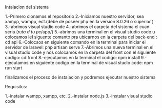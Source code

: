 Intalacion del sistema

1.-Primero clonamos el repositorio
2.-Iniciamos nuestro servidor, sea xampp, wampp, ect.(debe de poseer php en la version 8.0.26 o superior )
3.-abrimos visual studio code 
4.-abrimos el carpeta del sistema el cuan seria (*ruta d tu pc*/app/)
5.-abrimos una terminal en el visual studio code u colocamos lel siguente comanto pra ubicarnos en la carpeta del back-end : cd api
6.-Colocaos en siguiente comando en la terminal para iniciar el servidor de laravel: php artisan serve
7.-Abrimos una nueva terminal en el visual studio code y nos colocamos en la carpeta del front con el siguiente codigo: cd front
8.-ejecutamos en la terminal el codigo: npm install
9.-ejecutamos en siguiente codigo en la terminal de visual studio code: npm run start 

finalizamos el proceso de instalacion y podremos ejecutar nuestro sistema

Requisitos:

1.-instalar  wampp, xampp, etc.
2.-instalar node.js
3.-instalar visual studio code